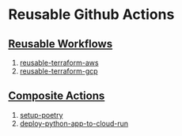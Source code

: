 # Reusable Github Actions

## [Reusable Workflows](https://docs.github.com/en/actions/sharing-automations/reusing-workflows)

1. [reusable-terraform-aws](https://github.com/nakamasato/github-actions/blob/main/.github/workflows/reusable-terraform-aws.yml)
1. [reusable-terraform-gcp](https://github.com/nakamasato/github-actions/blob/main/.github/workflows/reusable-terraform-gcp.yml)

## [Composite Actions](https://docs.github.com/en/actions/sharing-automations/creating-actions/creating-a-composite-action)

1. [setup-poetry](setup-poetry)
1. [deploy-python-app-to-cloud-run](deploy-python-app-to-cloud-run)
